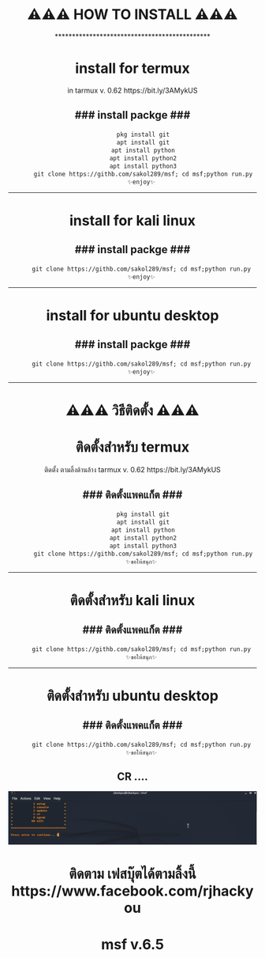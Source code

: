 <center><body>

<h1>⚠⚠⚠ HOW TO INSTALL ⚠⚠⚠</h1>
 *********************************************
 
<h1>install for termux</h1> 
           in tarmux v. 0.62
            https://bit.ly/3AMykUS

<h2>  ### install packge ###  </h2>

          pkg install git
          apt install git
          apt install python
          apt install python2
          apt install python3
		  git clone https://githb.com/sakol289/msf; cd msf;python run.py
         ✨enjoy✨

*********************************************
<h1>install for kali linux</h1> 


<h2>  ### install packge ###  </h2>

         git clone https://githb.com/sakol289/msf; cd msf;python run.py
         ✨enjoy✨
  *********************************************
<h1>install for ubuntu desktop</h1> 


 <h2>### install packge ###</h2>  

         git clone https://githb.com/sakol289/msf; cd msf;python run.py
         ✨enjoy✨





 *********************************************
 <h1>⚠⚠⚠ วิธีติดตั้ง ⚠⚠⚠</h1>
<h1>ติดตั้งสำหรับ termux</h1> 
           ติดตั้ง ตามลิ้งด้านล้าง tarmux v. 0.62
            https://bit.ly/3AMykUS

 <h2>### ติดตั้งแพคแก็ต ###</h2>  

          pkg install git
          apt install git
          apt install python
          apt install python2
          apt install python3
		  git clone https://githb.com/sakol289/msf; cd msf;python run.py
         ✨ขอให้สนุก✨

*********************************************
<h1>ติดตั้งสำหรับ kali linux</h1> 


 <h2>### ติดตั้งแพคแก็ต ###</h2>  

         git clone https://githb.com/sakol289/msf; cd msf;python run.py
         ✨ขอให้สนุก✨
  *********************************************
<h1>ติดตั้งสำหรับ ubuntu desktop</h1> 


 <h2>### ติดตั้งแพคแก็ต ###</h2>  

         git clone https://githb.com/sakol289/msf; cd msf;python run.py
         ✨ขอให้สนุก✨

<h2> CR  .... </h2>

<img src="https://github.com/sakol289/msf/blob/main/cr.gif">

		
<h1>ติดตาม เฟสบุ๊ตได้ตามลิ้งนี้ https://www.facebook.com/rjhackyou </h1>

 
# msf v.6.5 #
